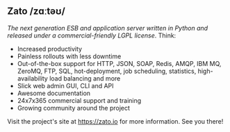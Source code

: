 <p align="center">
  <a href="https://zato.io"><img alt="" src="https://zato.io/static/img/platform.png" /></a>
</p>

Zato /zɑːtəʊ/
-------------

_The next generation ESB and application server written in Python and released under a commercial-friendly LGPL license_. Think:

* Increased productivity
* Painless rollouts with less downtime
* Out-of-the-box support for HTTP, JSON, SOAP, Redis, AMQP, IBM MQ,
  ZeroMQ, FTP, SQL, hot-deployment, job scheduling, statistics,
  high-availability load balancing and more
* Slick web admin GUI, CLI and API
* Awesome documentation
* 24x7x365 commercial support and training
* Growing community around the project

Visit the project's site at https://zato.io for more information. See you there!

